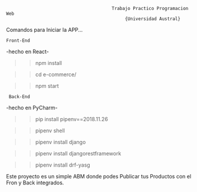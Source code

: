                                             Trabajo Practico Programacion Web 
                                                 {Universidad Austral}
                                                 
                                                 
Comandos para Iniciar la APP...

    Front-End
 -hecho en React-                                                                         

>> npm install

>> cd e-commerce/

>> npm start

     Back-End
 -hecho en PyCharm-
  
>> pip install pipenv==2018.11.26

>> pipenv shell

>> pipenv install django

>> pipenv install djangorestframework

>> pipenv install drf-yasg

Este proyecto es un simple ABM donde podes Publicar tus Productos con el Fron y Back integrados.
